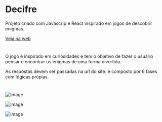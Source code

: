 # Decifre

Projeto criado com Javascrip e React inspirado em jogos de descobrir enigmas.

[Veja na web](https://deciframe.surge.sh/)
#
 O jogo é inspirado em curiosidades e tem o objetivo de fazer o usuário pensar e encontrar os enigmas de uma forma divertida.
 
 As respostas devem ser passadas na url do site.
 é composto por 6 fases com lógicas própias.


#

![image](https://user-images.githubusercontent.com/91152234/164591091-f07ee517-7593-4754-86a0-c67873d93ce5.png)

![image](https://user-images.githubusercontent.com/91152234/164591147-0e63246c-fe2e-4e6e-b4f7-f3b8a7167b54.png)

![image](https://user-images.githubusercontent.com/91152234/164591184-c5895003-9668-46a6-be57-fe87f9afdc99.png)

